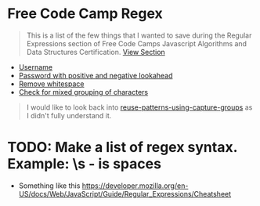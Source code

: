 # Free Code Camp Regex

> This is a list of the few things that I wanted to save during the Regular Expressions section of Free Code Camps Javascript Algorithms and Data Structures Certification.  [View Section](https://www.freecodecamp.org/learn/javascript-algorithms-and-data-structures/regular-expressions/)


- [Username](./username.md)
- [Password with positive and negative lookahead](./positive-negative-lookahead-password.md)
- [Remove whitespace](./remove-whitespace-start-end.md)
- [Check for mixed grouping of characters](./check-for-mixed-grouping-of-characters.md)


> I would like to look back into [reuse-patterns-using-capture-groups](https://www.freecodecamp.org/learn/javascript-algorithms-and-data-structures/regular-expressions/reuse-patterns-using-capture-groups#) as I didn't fully understand it.

# TODO: Make a list of regex syntax.  Example: \s - is spaces
- Something like this https://developer.mozilla.org/en-US/docs/Web/JavaScript/Guide/Regular_Expressions/Cheatsheet